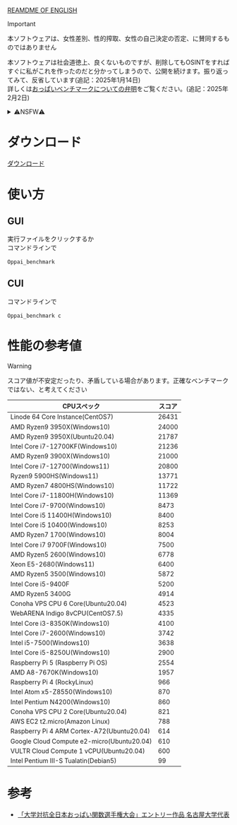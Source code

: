 [REAMDME OF ENGLISH](./Readme_en.md)

> [!IMPORTANT]
> 本ソフトウェアは、女性差別、性的搾取、女性の自己決定の否定、に賛同するものではありません
> 
> 本ソフトウェアは社会道徳上、良くないものですが、削除してもOSINTをすればすぐに私がこれを作ったのだと分かってしまうので、公開を続けます。振り返ってみて、反省しています(追記：2025年1月14日)      
> 詳しくは[おっぱいベンチマークについての弁明](https://penguincabinet.com/reports/R2.md)をご覧ください。(追記：2025年2月2日)

<details>
<summary>⚠️NSFW⚠️</summary>

# おっぱい関数積分ベンチマーク

  ![Oppai](https://github.com/PenguinCabinet/Oppai_benchmark/raw/master/explanation/Oppai.gif)


これは揺れるおっぱい関数を積分して、その速度を計測するベンチマークソフトです。 

おっぱい関数は[「大学対抗全日本おっぱい関数選手権大会」エントリー作品 名古屋大学代表](https://www.desmos.com/calculator/i05puaquwh?lang=ja)のものを使用させていただきました。   

ARMの方、GUI環境のない方は[ユニバーサルエディション](https://github.com/PenguinCabinet/Oppai_benchmark_universal_edition/)をお使いください   
</details>


# ダウンロード
[ダウンロード](https://github.com/PenguinCabinet/Oppai_benchmark/releases/latest)

# 使い方

## GUI
実行ファイルをクリックするか\
コマンドラインで
```shell
Oppai_benchmark
```

## CUI
コマンドラインで
```shell
Oppai_benchmark c
```


# 性能の参考値

> [!WARNING]
> スコア値が不安定だったり、矛盾している場合があります。正確なベンチマークではない、と考えてください

CPUスペック | スコア 
--- | ---
Linode 64 Core Instance(CentOS7)|26431
AMD Ryzen9 3950X(Windows10) | 24000
AMD Ryzen9 3950X(Ubuntu20.04) | 21787
Intel Core i7-12700KF(Windows10)|21236
AMD Ryzen9 3900X(Windows10)| 21000
Intel Core i7-12700(Windows11)|20800
Ryzen9 5900HS(Windows11)|13771
AMD Ryzen7 4800HS(Windows10)| 11722
Intel Core i7-11800H(Windows10)|11369
Intel Core i7-9700(Windows10)|8473
Intel Core i5 11400H(Windows10)| 8400
Intel Core i5 10400(Windows10)|8253
AMD Ryzen7 1700(Windows10) | 8004
Intel Core i7 9700F(Windows10)| 7500
AMD Ryzen5 2600(Windows10) |6778
Xeon E5-2680(Windows11)|6400
AMD Ryzen5 3500(Windows10)|5872
Intel Core i5-9400F|5200
AMD Ryzen5 3400G|4914
Conoha VPS CPU 6 Core(Ubuntu20.04)|4523
WebARENA Indigo 8vCPU(CentOS7.5)|4335
Intel Core i3-8350K(Windows10)|4100
Intel Core i7-2600(Windows10)|3742
Intel i5-7500(Windows10)|3638
Intel Core i5-8250U(Windows10)|2900
Raspberry Pi 5 (Raspberry Pi OS)|2554
AMD A8-7670K(Windows10)|1957
Raspberry Pi 4 (RockyLinux)|966
Intel Atom x5-Z8550(Windows10)|870
Intel Pentium N4200(Windows10)|860
Conoha VPS CPU 2 Core(Ubuntu20.04)|821
AWS EC2 t2.micro(Amazon Linux)|788
Raspberry Pi 4 ARM Cortex-A72(Ubuntu20.04)|614
Google Cloud Compute e2-micro(Ubuntu20.04)|610
VULTR Cloud Compute 1 vCPU(Ubuntu20.04)|600
Intel Pentium III-S Tualatin(Debian5)| 99

# 参考
* [「大学対抗全日本おっぱい関数選手権大会」エントリー作品 名古屋大学代表](https://www.desmos.com/calculator/i05puaquwh?lang=ja)

